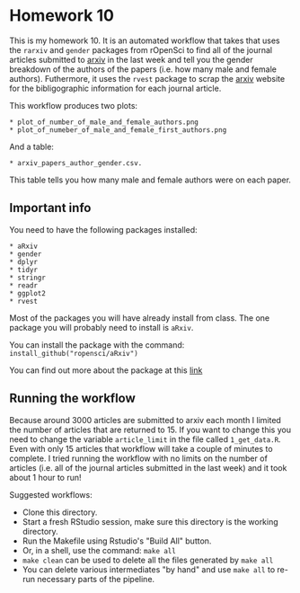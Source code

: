 # Homework 10

This is my homework 10. It is an automated workflow that takes that uses the `rarxiv` and `gender` packages from rOpenSci to find all of the journal articles submitted to [arxiv](http://arxiv.org/) in the last week and tell you the gender breakdown of the authors of the papers (i.e. how many male and female authors). Futhermore, it uses the `rvest` package to scrap the [arxiv](http://arxiv.org/) website for the bibligographic information for each journal article. 

This workflow produces two plots:

	* plot_of_number_of_male_and_female_authors.png
	* plot_of_numeber_of_male_and_female_first_authors.png

And a table: 

	* arxiv_papers_author_gender.csv. 
	
This table tells you how many male and female authors were on each paper.

## Important info

You need to have the following packages installed:

	* aRxiv
	* gender
	* dplyr
	* tidyr
	* stringr
	* readr
	* ggplot2
	* rvest

Most of the packages you will have already install from class. The one package you will probably need to install is `aRxiv`.

You can install the package with the command: `install_github("ropensci/aRxiv")`

You can find out more about the package at this [link](https://ropensci.org/tutorials/arxiv_tutorial.html)

## Running the workflow

Because around 3000 articles are submitted to arxiv each month I limited the number of articles that are returned to 15. If you want to change this you need to change the variable `article_limit` in the file called `1_get_data.R`. Even with only 15 articles that workflow will take a couple of minutes to complete. I tried running the workflow with no limits on the number of articles (i.e. all of the journal articles submitted in the last week) and it took about 1 hour to run!

Suggested workflows:

  * Clone this directory. 
  * Start a fresh RStudio session, make sure this directory is the working directory.
  * Run the Makefile using Rstudio's "Build All" button.
  * Or, in a shell, use the command: `make all`
  * `make clean` can be used to delete all the files generated by `make all`
  * You can delete various intermediates "by hand" and use `make all` to re-run necessary parts of the pipeline.
